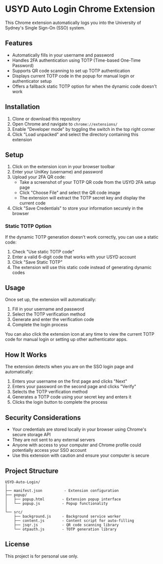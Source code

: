 # USYD Auto Login Chrome Extension

This Chrome extension automatically logs you into the University of Sydney's Single Sign-On (SSO) system.

## Features

- Automatically fills in your username and password
- Handles 2FA authentication using TOTP (Time-based One-Time Password)
- Supports QR code scanning to set up TOTP authentication
- Displays current TOTP code in the popup for manual login or authenticator setup
- Offers a fallback static TOTP option for when the dynamic code doesn't work

## Installation

1. Clone or download this repository
2. Open Chrome and navigate to `chrome://extensions/`
3. Enable "Developer mode" by toggling the switch in the top right corner
4. Click "Load unpacked" and select the directory containing this extension

## Setup

1. Click on the extension icon in your browser toolbar
2. Enter your UniKey (username) and password
3. Upload your 2FA QR code:
   - Take a screenshot of your TOTP QR code from the USYD 2FA setup page
   - Click "Choose File" and select the QR code image
   - The extension will extract the TOTP secret key and display the current code
4. Click "Save Credentials" to store your information securely in the browser

### Static TOTP Option

If the dynamic TOTP generation doesn't work correctly, you can use a static code:

1. Check "Use static TOTP code"
2. Enter a valid 6-digit code that works with your USYD account
3. Click "Save Static TOTP"
4. The extension will use this static code instead of generating dynamic codes

## Usage

Once set up, the extension will automatically:
1. Fill in your username and password
2. Select the TOTP verification method
3. Generate and enter the verification code
4. Complete the login process

You can also click the extension icon at any time to view the current TOTP code for manual login or setting up other authenticator apps.

## How It Works

The extension detects when you are on the SSO login page and automatically:

1. Enters your username on the first page and clicks "Next"
2. Enters your password on the second page and clicks "Verify"
3. Selects the TOTP verification method
4. Generates a TOTP code using your secret key and enters it
5. Clicks the login button to complete the process

## Security Considerations

- Your credentials are stored locally in your browser using Chrome's secure storage API
- They are not sent to any external servers
- Anyone with access to your computer and Chrome profile could potentially access your SSO account
- Use this extension with caution and ensure your computer is secure

## Project Structure

```
USYD-Auto-Login/
│
├── manifest.json          - Extension configuration
├── popup/
│   ├── popup.html        - Extension popup interface
│   └── popup.js          - Popup functionality
│
└── src/
    ├── background.js     - Background service worker
    ├── content.js        - Content script for auto-filling
    ├── jsqr.js           - QR code scanning library
    └── otpauth.js        - TOTP generation library
```

## License

This project is for personal use only. 